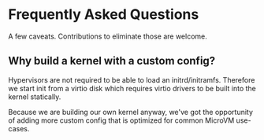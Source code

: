 # Frequently Asked Questions

A few caveats. Contributions to eliminate those are welcome.


## Why build a kernel with a custom config?

Hypervisors are not required to be able to load an
initrd/initramfs. Therefore we start init from a virtio disk which
requires virtio drivers to be built into the kernel statically.

Because we are building our own kernel anyway, we've got the
opportunity of adding more custom config that is optimized for common
MicroVM use-cases.

